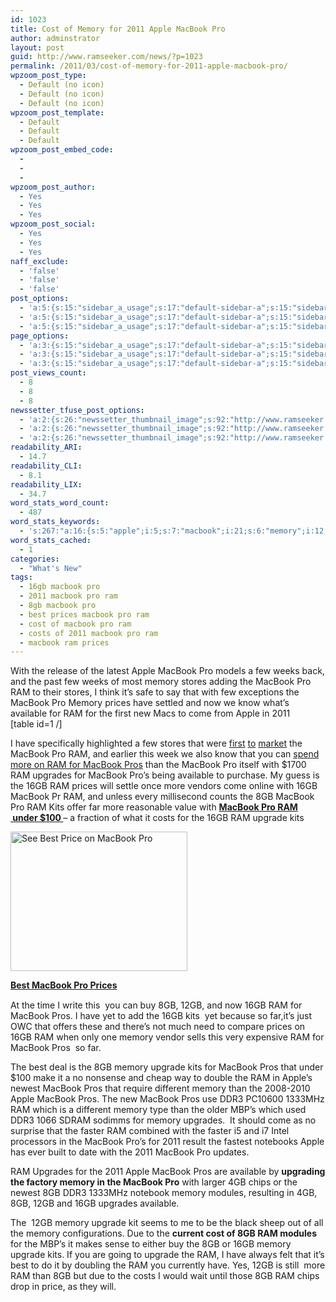 ```yaml
---
id: 1023
title: Cost of Memory for 2011 Apple MacBook Pro
author: adminstrator
layout: post
guid: http://www.ramseeker.com/news/?p=1023
permalink: /2011/03/cost-of-memory-for-2011-apple-macbook-pro/
wpzoom_post_type:
  - Default (no icon)
  - Default (no icon)
  - Default (no icon)
wpzoom_post_template:
  - Default
  - Default
  - Default
wpzoom_post_embed_code:
  - 
  - 
  - 
wpzoom_post_author:
  - Yes
  - Yes
  - Yes
wpzoom_post_social:
  - Yes
  - Yes
  - Yes
naff_exclude:
  - 'false'
  - 'false'
  - 'false'
post_options:
  - 'a:5:{s:15:"sidebar_a_usage";s:17:"default-sidebar-a";s:15:"sidebar_b_usage";s:17:"default-sidebar-b";s:9:"hwa_usage";s:17:"default-headerbar";s:8:"ad_above";s:0:"";s:8:"ad_below";s:0:"";}'
  - 'a:5:{s:15:"sidebar_a_usage";s:17:"default-sidebar-a";s:15:"sidebar_b_usage";s:17:"default-sidebar-b";s:9:"hwa_usage";s:17:"default-headerbar";s:8:"ad_above";s:0:"";s:8:"ad_below";s:0:"";}'
  - 'a:5:{s:15:"sidebar_a_usage";s:17:"default-sidebar-a";s:15:"sidebar_b_usage";s:17:"default-sidebar-b";s:9:"hwa_usage";s:17:"default-headerbar";s:8:"ad_above";s:0:"";s:8:"ad_below";s:0:"";}'
page_options:
  - 'a:3:{s:15:"sidebar_a_usage";s:17:"default-sidebar-a";s:15:"sidebar_b_usage";s:17:"default-sidebar-b";s:9:"hwa_usage";s:17:"default-headerbar";}'
  - 'a:3:{s:15:"sidebar_a_usage";s:17:"default-sidebar-a";s:15:"sidebar_b_usage";s:17:"default-sidebar-b";s:9:"hwa_usage";s:17:"default-headerbar";}'
  - 'a:3:{s:15:"sidebar_a_usage";s:17:"default-sidebar-a";s:15:"sidebar_b_usage";s:17:"default-sidebar-b";s:9:"hwa_usage";s:17:"default-headerbar";}'
post_views_count:
  - 8
  - 8
  - 8
newssetter_tfuse_post_options:
  - 'a:2:{s:26:"newssetter_thumbnail_image";s:92:"http://www.ramseeker.com/wp-content/uploads/2011/03/Screen-shot-2011-03-24-at-7.39.14-AM.png";s:24:"newssetter_disable_image";s:4:"true";}'
  - 'a:2:{s:26:"newssetter_thumbnail_image";s:92:"http://www.ramseeker.com/wp-content/uploads/2011/03/Screen-shot-2011-03-24-at-7.39.14-AM.png";s:24:"newssetter_disable_image";s:4:"true";}'
  - 'a:2:{s:26:"newssetter_thumbnail_image";s:92:"http://www.ramseeker.com/wp-content/uploads/2011/03/Screen-shot-2011-03-24-at-7.39.14-AM.png";s:24:"newssetter_disable_image";s:4:"true";}'
readability_ARI:
  - 14.7
readability_CLI:
  - 8.1
readability_LIX:
  - 34.7
word_stats_word_count:
  - 487
word_stats_keywords:
  - 's:267:"a:16:{s:5:"apple";i:5;s:7:"macbook";i:21;s:6:"memory";i:12;s:6:"stores";i:3;s:6:"prices";i:4;s:9:"available";i:4;s:4:"come";i:3;i:2011;i:4;s:4:"pros";i:8;s:8:"upgrades";i:4;s:4:"16gb";i:8;s:4:"kits";i:5;s:7:"upgrade";i:5;s:4:"best";i:3;s:4:"12gb";i:4;s:4:"ddr3";i:3;}";'
word_stats_cached:
  - 1
categories:
  - "What's New"
tags:
  - 16gb macbook pro
  - 2011 macbook pro ram
  - 8gb macbook pro
  - best prices macbook pro ram
  - cost of macbook pro ram
  - costs of 2011 macbook pro ram
  - macbook ram prices
---
```

<div style="float: right; margin-right: 5px;">
</div>

<div style="float: right; margin-right: 5px;">
</div>

<div style="float: right; margin-right: 5px;">
</div>

With the release of the latest Apple MacBook Pro models a few weeks back, and the past few weeks of most memory stores adding the MacBook Pro RAM to their stores, I think it&#8217;s safe to say that with few exceptions the MacBook Pro Memory prices have settled and now we know what&#8217;s available for RAM for the first new Macs to come from Apple in 2011  
[table id=1 /]

I have specifically highlighted a few stores that were [first][1] [to][2] [market][3] the MacBook Pro RAM, and earlier this week we also know that you can [spend more on RAM for MacBook Pros][4] than the MacBook Pro itself with $1700 RAM upgrades for MacBook Pro&#8217;s being available to purchase. My guess is the 16GB RAM prices will settle once more vendors come online with 16GB MacBook Pr RAM, and unless every millisecond counts the 8GB MacBook Pro RAM Kits offer far more reasonable value with **[MacBook Pro RAM  under $100 ][2]**&#8211; a fraction of what it costs for the 16GB RAM upgrade kits

<p style="line-height: 18px;">
  <a href="http://www.amazon.com/gp/product/B002QQ8H8I/ref=as_li_ss_tl?ie=UTF8&tag=ramseeker-20&linkCode=as2&camp=1789&creative=390957&creativeASIN=B002QQ8H8I"><img class="alignnone size-full wp-image-1136" title="Best Price MacBook Pro" src="http://www.ramseeker.com/wp-content/uploads/2011/03/Screen-shot-2011-03-24-at-7.39.14-AM.png" alt="See Best Price on MacBook Pro" width="283" height="223" /></a>
</p>

<strong style="line-height: 18px;"><a href="http://www.amazon.com/gp/product/B002QQ8H8I/ref=as_li_ss_tl?ie=UTF8&tag=ramseeker-20&linkCode=as2&camp=1789&creative=390957&creativeASIN=B002QQ8H8I">Best MacBook Pro Prices</a></strong>

<strong style="line-height: 18px;"></strong>At the time I write this  you can buy 8GB, 12GB, and now 16GB RAM for MacBook Pros. I have yet to add the 16GB kits  yet because so far,it&#8217;s just OWC that offers these and there&#8217;s not much need to compare prices on 16GB RAM when only one memory vendor sells this very expensive RAM for MacBook Pros  so far.

The best deal is the 8GB memory upgrade kits for MacBook Pros that under $100 make it a no nonsense and cheap way to double the RAM in Apple&#8217;s newest MacBook Pros that require different memory than the 2008-2010 Apple MacBook Pros. The new MacBook Pros use DDR3 PC10600 1333MHz RAM which is a different memory type than the older MBP&#8217;s which used DDR3 1066 SDRAM sodimms for memory upgrades.  It should come as no surprise that the faster RAM combined with the faster i5 and i7 Intel processors in the MacBook Pro&#8217;s for 2011 result the fastest notebooks Apple has ever built to date with the 2011 MacBook Pro updates.

RAM Upgrades for the 2011 Apple MacBook Pros are available by **upgrading the factory memory in the MacBook Pro** with larger 4GB chips or the newest 8GB DDR3 1333MHz notebook memory modules, resulting in 4GB, 8GB, 12GB and 16GB upgrades available.

The  12GB memory upgrade kit seems to me to be the black sheep out of all the memory configurations. Due to the **current cost of 8GB RAM modules** for the MBP&#8217;s it makes sense to either buy the 8GB or 16GB memory upgrade kits. If you are going to upgrade the RAM, I have always felt that it&#8217;s best to do it by doubling the RAM you currently have. Yes, 12GB is still  more RAM than 8GB but due to the costs I would wait until those 8GB RAM chips drop in price, as they will.

 [1]: http://www.ramseeker.com/ramjet
 [2]: http://www.ramseeker.com/crucial
 [3]: http://www.ramseeker.com/OWC
 [4]: http://www.ramseeker.com/2011-apple-macbook-pro-16gb-memory-upgrades/